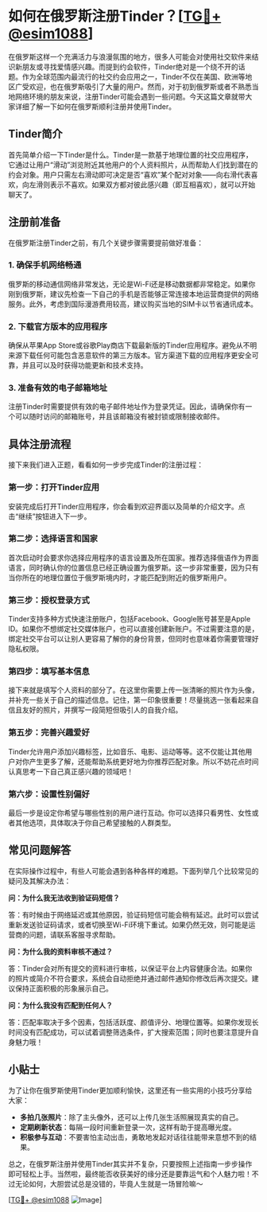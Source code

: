 # 如何在俄罗斯注册Tinder？[[TG💪+ @esim1088](https://t.me/s/esim1088)]

在俄罗斯这样一个充满活力与浪漫氛围的地方，很多人可能会对使用社交软件来结识新朋友或寻找爱情感兴趣。而提到约会软件，Tinder绝对是一个绕不开的话题。作为全球范围内最流行的社交约会应用之一，Tinder不仅在美国、欧洲等地区广受欢迎，也在俄罗斯吸引了大量的用户。然而，对于初到俄罗斯或者不熟悉当地网络环境的朋友来说，注册Tinder可能会遇到一些问题。今天这篇文章就带大家详细了解一下如何在俄罗斯顺利注册并使用Tinder。

## Tinder简介

首先简单介绍一下Tinder是什么。Tinder是一款基于地理位置的社交应用程序，它通过让用户“滑动”浏览附近其他用户的个人资料照片，从而帮助人们找到潜在的约会对象。用户只需左右滑动即可决定是否“喜欢”某个配对对象——向右滑代表喜欢，向左滑则表示不喜欢。如果双方都对彼此感兴趣（即互相喜欢），就可以开始聊天了。

## 注册前准备

在俄罗斯注册Tinder之前，有几个关键步骤需要提前做好准备：

### 1. 确保手机网络畅通

俄罗斯的移动通信网络非常发达，无论是Wi-Fi还是移动数据都非常稳定。如果你刚到俄罗斯，建议先检查一下自己的手机是否能够正常连接本地运营商提供的网络服务。此外，考虑到国际漫游费用较高，建议购买当地的SIM卡以节省通讯成本。

### 2. 下载官方版本的应用程序

确保从苹果App Store或谷歌Play商店下载最新版的Tinder应用程序。避免从不明来源下载任何可能包含恶意软件的第三方版本。官方渠道下载的应用程序更安全可靠，并且可以及时获得功能更新和技术支持。

### 3. 准备有效的电子邮箱地址

注册Tinder时需要提供有效的电子邮件地址作为登录凭证。因此，请确保你有一个可以随时访问的邮箱账号，并且该邮箱没有被封锁或限制接收邮件。

## 具体注册流程

接下来我们进入正题，看看如何一步步完成Tinder的注册过程：

### 第一步：打开Tinder应用

安装完成后打开Tinder应用程序，你会看到欢迎界面以及简单的介绍文字。点击“继续”按钮进入下一步。

### 第二步：选择语言和国家

首次启动时会要求你选择应用程序的语言设置及所在国家。推荐选择俄语作为界面语言，同时确认你的位置信息已经正确设置为俄罗斯。这一步非常重要，因为只有当你所在的地理位置位于俄罗斯境内时，才能匹配到附近的俄罗斯用户。

### 第三步：授权登录方式

Tinder支持多种方式快速注册账户，包括Facebook、Google账号甚至是Apple ID。如果你不想绑定社交媒体账户，也可以直接创建新账户。不过需要注意的是，绑定社交平台可以让别人更容易了解你的身份背景，但同时也意味着你需要管理好隐私权限。

### 第四步：填写基本信息

接下来就是填写个人资料的部分了。在这里你需要上传一张清晰的照片作为头像，并补充一些关于自己的描述信息。记住，第一印象很重要！尽量挑选一张看起来自信且友好的照片，并撰写一段简短但吸引人的自我介绍。

### 第五步：完善兴趣爱好

Tinder允许用户添加兴趣标签，比如音乐、电影、运动等等。这不仅能让其他用户对你产生更多了解，还能帮助系统更好地为你推荐匹配对象。所以不妨花点时间认真思考一下自己真正感兴趣的领域吧！

### 第六步：设置性别偏好

最后一步是设定你希望与哪些性别的用户进行互动。你可以选择只看男性、女性或者其他选项，具体取决于你自己希望接触的人群类型。

## 常见问题解答

在实际操作过程中，有些人可能会遇到各种各样的难题。下面列举几个比较常见的疑问及其解决办法：

**问：为什么我无法收到验证码短信？**

答：有时候由于网络延迟或其他原因，验证码短信可能会稍有延迟。此时可以尝试重新发送验证码请求，或者切换至Wi-Fi环境下重试。如果仍然无效，则可能是运营商的问题，请联系客服寻求帮助。

**问：为什么我的资料审核不通过？**

答：Tinder会对所有提交的资料进行审核，以保证平台上内容健康合法。如果你的照片或简介不符合要求，系统会自动拒绝并通过邮件通知你修改后再次提交。建议保持正面积极的形象展示自己。

**问：为什么我没有匹配到任何人？**

答：匹配率取决于多个因素，包括活跃度、颜值评分、地理位置等。如果你发现长时间没有匹配成功，可以试着调整筛选条件，扩大搜索范围；同时也要注意提升自身魅力哦！

## 小贴士

为了让你在俄罗斯使用Tinder更加顺利愉快，这里还有一些实用的小技巧分享给大家：

- **多拍几张照片**：除了主头像外，还可以上传几张生活照展现真实的自己。
- **定期刷新状态**：每隔一段时间重新登录一次，这样有助于提高曝光度。
- **积极参与互动**：不要害怕主动出击，勇敢地发起对话往往能带来意想不到的结果。

总之，在俄罗斯注册并使用Tinder其实并不复杂，只要按照上述指南一步步操作即可轻松上手。当然啦，最终能否收获美好的缘分还是要靠运气和个人魅力啦！不过无论如何，大胆尝试总是没错的，毕竟人生就是一场冒险嘛～

[[TG💪+ @esim1088](https://t.me/s/esim1088) ![Image](https://i.postimg.cc/4NQfJmqS/Snipaste-2025-05-13-00-14-12.png)]